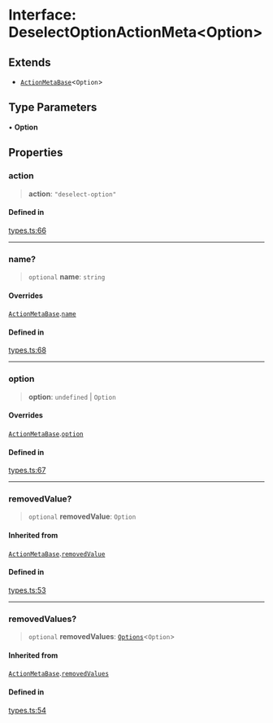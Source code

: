 # Interface: DeselectOptionActionMeta\<Option\>

## Extends

- [`ActionMetaBase`](ActionMetaBase.md)\<`Option`\>

## Type Parameters

• **Option**

## Properties

### action

> **action**: `"deselect-option"`

#### Defined in

[types.ts:66](https://github.com/cluk3/react-select/blob/ed039925bb007c645df3b023879a7c98ae8eeccd/packages/react-select/src/types.ts#L66)

***

### name?

> `optional` **name**: `string`

#### Overrides

[`ActionMetaBase`](ActionMetaBase.md).[`name`](ActionMetaBase.md#name)

#### Defined in

[types.ts:68](https://github.com/cluk3/react-select/blob/ed039925bb007c645df3b023879a7c98ae8eeccd/packages/react-select/src/types.ts#L68)

***

### option

> **option**: `undefined` \| `Option`

#### Overrides

[`ActionMetaBase`](ActionMetaBase.md).[`option`](ActionMetaBase.md#option)

#### Defined in

[types.ts:67](https://github.com/cluk3/react-select/blob/ed039925bb007c645df3b023879a7c98ae8eeccd/packages/react-select/src/types.ts#L67)

***

### removedValue?

> `optional` **removedValue**: `Option`

#### Inherited from

[`ActionMetaBase`](ActionMetaBase.md).[`removedValue`](ActionMetaBase.md#removedvalue)

#### Defined in

[types.ts:53](https://github.com/cluk3/react-select/blob/ed039925bb007c645df3b023879a7c98ae8eeccd/packages/react-select/src/types.ts#L53)

***

### removedValues?

> `optional` **removedValues**: [`Options`](../type-aliases/Options.md)\<`Option`\>

#### Inherited from

[`ActionMetaBase`](ActionMetaBase.md).[`removedValues`](ActionMetaBase.md#removedvalues)

#### Defined in

[types.ts:54](https://github.com/cluk3/react-select/blob/ed039925bb007c645df3b023879a7c98ae8eeccd/packages/react-select/src/types.ts#L54)
